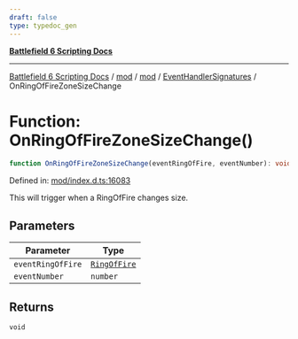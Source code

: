```yaml
---
draft: false
type: typedoc_gen
---
```


[**Battlefield 6 Scripting Docs**](../../../../_index.md)

***

[Battlefield 6 Scripting Docs](../../../../_index.md) / [mod](../../../_index.md) / [mod](../../_index.md) / [EventHandlerSignatures](../_index.md) / OnRingOfFireZoneSizeChange

# Function: OnRingOfFireZoneSizeChange()

```ts
function OnRingOfFireZoneSizeChange(eventRingOfFire, eventNumber): void;
```

Defined in: [mod/index.d.ts:16083](https://github.com/battlefield-portal-community/portal-docs/blob/ff09b2690670f74de7e97198022e5a97ff1161ff/generators/santiago/mod/index.d.ts#L16083)

This will trigger when a RingOfFire changes size.

## Parameters

| Parameter | Type |
| ------ | ------ |
| `eventRingOfFire` | [`RingOfFire`](../../RingOfFire/_index.md) |
| `eventNumber` | `number` |

## Returns

`void`
